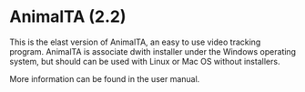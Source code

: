 # AnimalTA (2.2)

This is the elast version of AnimalTA, an easy to use video tracking program.
AnimalTA is associate dwith installer under the Windows operating system, but should can be used with Linux or Mac OS without installers.

More information can be found in the user manual.

